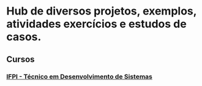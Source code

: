 # Hub de diversos projetos, exemplos, atividades exercícios e estudos de casos.

## Cursos

### [IFPI - Técnico em Desenvolvimento de Sistemas](/ifpi)